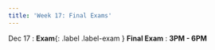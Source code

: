 ```yaml
---
title: 'Week 17: Final Exams'
---
```


Dec 17
: **Exam**{: .label .label-exam } **Final Exam**
    : **3PM - 6PM**